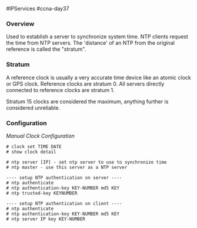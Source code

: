 #IPServices #ccna-day37

### Overview
Used to establish a server to synchronize system time. 
NTP clients request the time from NTP servers.
The 'distance' of an NTP from the original reference is called the "stratum".

### Stratum
A reference clock is usually a very accurate time device like an atomic clock or GPS clock.
Reference clocks are stratum 0. All servers directly connected to reference clocks are stratum 1.

Stratum 15 clocks are considered the maximum, anything further is considered unreliable.

### Configuration
*Manual Clock Configuration*
```ios
# clock set TIME DATE
# show clock detail
```

```ios
# ntp server [IP] - set ntp server to use to synchronize time
# ntp master - use this server as a NTP server

---- setup NTP authentication on server ----
# ntp authenticate
# ntp authentication-key KEY-NUMBER md5 KEY
# ntp trusted-key KEYNUMBER

---- setup NTP authentication on client ----
# ntp authenticate
# ntp authentication-key KEY-NUMBER md5 KEY
# ntp server IP key KEY-NUMBER
```